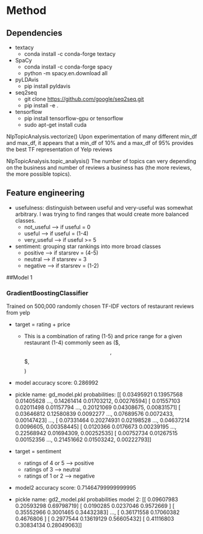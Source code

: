 # Method

## Dependencies
* textacy
  * conda install -c conda-forge textacy
* SpaCy
  * conda install -c conda-forge spacy
  * python -m spacy.en.download all
* pyLDAvis
  * pip install pyldavis
* seq2seq
  * git clone https://github.com/google/seq2seq.git
  * pip install -e .
* tensorflow
  * pip install tensorflow-gpu or tensorflow
  * sudo apt-get install cuda

NlpTopicAnalysis.vectorize()
Upon experimentation of many different min_df and max_df, it appears that a min_df of 10% and a max_df of 95% provides the best TF representation of Yelp reviews

NlpTopicAnalysis.topic_analysis()
The number of topics can very depending on the business and number of reviews a business has (the more reviews, the more possible topics).

## Feature engineering
- usefulness: distinguish between useful and very-useful was somewhat arbitrary. I was trying to find ranges that would create more balanced classes.
  * not_useful  --> if useful = 0
  * useful      --> if useful = (1-4)
  * very_useful --> if useful >= 5
- sentiment: grouping star rankings into more broad classes
  * positive    --> if starsrev = (4-5)
  * neutral     --> if starsrev = 3
  * negative    --> if starsrev = (1-2)

##Model 1

### GradientBoostingClassifier
Trained on 500,000 randomly chosen TF-IDF vectors of restaurant reviews from yelp
* target = rating + price
  * This is a combination of rating (1-5) and price range for a given restaurant (1-4) commonly seen as ($, $$, $$$, $$$$)
* model accuracy score: 0.286992
* pickle name: gd_model.pkl
probabilities:
[[ 0.03495921  0.13957568  0.01405628 ...,  0.14261414  0.01703212, 0.00276594]
 [ 0.01557103  0.02011498  0.01157794 ...,  0.20121069  0.04308675, 0.00831571]
 [ 0.03646812  0.12580839  0.0092277  ...,  0.07689576  0.0072433, 0.00147423]
 ...,
 [ 0.07331464  0.20274931  0.02198528 ...,  0.04637214  0.0096605, 0.00358445]
 [ 0.0120366   0.0176673   0.00239195 ...,  0.22568942  0.01694309, 0.00252535]
 [ 0.00752734  0.01267515  0.00152356 ...,  0.21451662  0.01503242, 0.00222793]]


* target = sentiment
  * ratings of 4 or 5 --> positive
  * ratings of 3 --> neutral
  * ratings of 1 or 2 --> negative
* model2 accuracy score: 0.71464799999999995
* pickle name: gd2_model.pkl
probabilities model 2:
[[ 0.09607983  0.20593298  0.69798719]
 [ 0.0190285   0.0237046   0.9572669 ]
 [ 0.35552966  0.3001465   0.34432383]
 ...,
 [ 0.36171558  0.17060382  0.4676806 ]
 [ 0.2977544   0.13619129  0.56605432]
 [ 0.41116803  0.30834134  0.28049063]]
